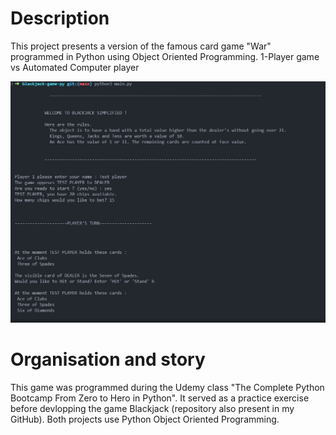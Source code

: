 # Description

This project presents a version of the famous card game "War" programmed in Python using Object Oriented Programming.
1-Player game vs Automated Computer player

![Screenshot of the project](https://github.com/CoquardBalthazar/blackjack-game-py/blob/main/Screenshot-blackjack-py.png)

# Organisation and story

This game was programmed during the Udemy class "The Complete Python Bootcamp From Zero to Hero in Python". It served as a practice exercise before devlopping the game Blackjack (repository also present in my GitHub). Both projects use Python Object Oriented Programming.
